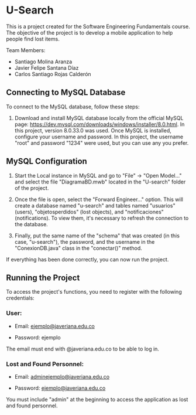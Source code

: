 # U-Search
This is a project created for the Software Engineering Fundamentals course. The objective of the project is to develop a mobile application to help people find lost items.

Team Members:

- Santiago Molina Aranza
- Javier Felipe Santana Díaz
- Carlos Santiago Rojas Calderón

## Connecting to MySQL Database
To connect to the MySQL database, follow these steps:

1. Download and install MySQL database locally from the official MySQL page: https://dev.mysql.com/downloads/windows/installer/8.0.html. In this project, version 8.0.33.0 was used.
   Once MySQL is installed, configure your username and password. In this project, the username "root" and password "1234" were used, but you can use any you prefer.

## MySQL Configuration

1. Start the Local instance in MySQL and go to "File" -> "Open Model..." and select the file "DiagramaBD.mwb" located in the "U-search" folder of the project.

2. Once the file is open, select the "Forward Engineer..." option. This will create a database named "u-search" and tables named "usuarios" (users), "objetosperdidos" (lost objects), and "notificaciones" (notifications). To view them, it's necessary to refresh the connection to the database.

3. Finally, put the same name of the "schema" that was created (in this case, "u-search"), the password, and the username in the "ConexionDB.java" class in the "conectar()" method.

If everything has been done correctly, you can now run the project.

## Running the Project
To access the project's functions, you need to register with the following credentials:

### User:

- Email: ejemplo@javeriana.edu.co

- Password: ejemplo

The email must end with @javeriana.edu.co to be able to log in.

### Lost and Found Personnel:

- Email: adminejemplo@javeriana.edu.co

- Password: ejemplo@javeriana.edu.co

You must include "admin" at the beginning to access the application as lost and found personnel.

